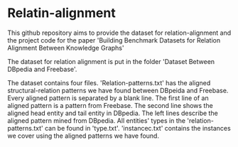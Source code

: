 # Relatin-alignment

This github repository aims to provide the dataset for relation-alignment and the project code for the paper 'Building Benchmark Datasets for Relation Alignment Between Knowledge Graphs'



The dataset for relation alignment is put in the folder 'Dataset Between DBpedia and Freebase'.

The dataset contains four files.  'Relation-patterns.txt' has the aligned structural-relation patterns we have found between DBpeida and Freebase. Every aligned pattern is separated by a blank line. The first line of an aligned pattern is a pattern from Freebase. The second line shows the aligned head entity and tail entity in DBpedia. The left lines describe the aligned pattern mined from DBpedia. All entities' types in the 'relation-patterns.txt' can be found in 'type.txt'. 'instancec.txt' contains the instances we cover using the aligned patterns we have found.

